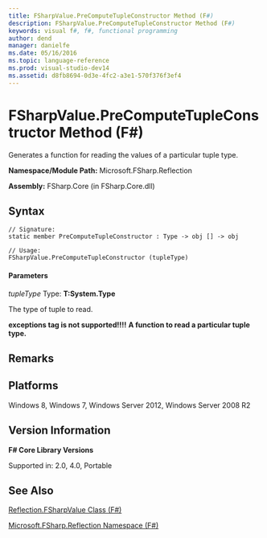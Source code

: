 ```yaml
---
title: FSharpValue.PreComputeTupleConstructor Method (F#)
description: FSharpValue.PreComputeTupleConstructor Method (F#)
keywords: visual f#, f#, functional programming
author: dend
manager: danielfe
ms.date: 05/16/2016
ms.topic: language-reference
ms.prod: visual-studio-dev14
ms.assetid: d8fb8694-0d3e-4fc2-a3e1-570f376f3ef4 
---
```


# FSharpValue.PreComputeTupleConstructor Method (F#)

Generates a function for reading the values of a particular tuple type.

**Namespace/Module Path:** Microsoft.FSharp.Reflection

**Assembly:** FSharp.Core (in FSharp.Core.dll)


## Syntax

```
// Signature:
static member PreComputeTupleConstructor : Type -> obj [] -> obj

// Usage:
FSharpValue.PreComputeTupleConstructor (tupleType)
```

#### Parameters
*tupleType*
Type: **T:System.Type**


The type of tuple to read.



**exceptions tag is not supported!!!!**
**A function to read a particular tuple type.**
## Remarks

## Platforms
Windows 8, Windows 7, Windows Server 2012, Windows Server 2008 R2


## Version Information
**F# Core Library Versions**

Supported in: 2.0, 4.0, Portable




## See Also
[Reflection.FSharpValue Class &#40;F&#35;&#41;](Reflection.FSharpValue-Class-%5BFSharp%5D.md)

[Microsoft.FSharp.Reflection Namespace &#40;F&#35;&#41;](Microsoft.FSharp.Reflection-Namespace-%5BFSharp%5D.md)

